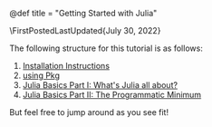 @def title = "Getting Started with Julia"

\FirstPostedLastUpdated{July 30, 2022}

The following structure for this tutorial is as follows:

1. [Installation Instructions](/pages/GettingStarted/installation)
1. [using Pkg](/pages/GettingStarted/pkg)
1. [Julia Basics Part I: What's Julia all about?](/pages/GettingStarted/juliabasics_part1)
1. [Julia Basics Part II: The Programmatic Minimum](/pages/GettingStarted/juliabasics_part2)

But feel free to jump around as you see fit!